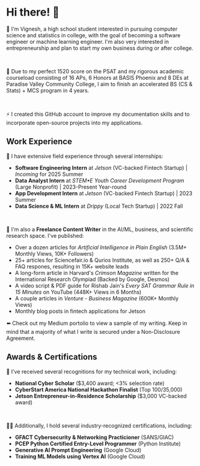 # Hi there! 👋

💬 I'm Vignesh, a high school student interested in pursuing computer science and statistics in college, with the goal of becoming a software engineer or machine learning engineer. I'm also very interested in entrepreneurship and plan to start my own business during or after college.

<br>

🎯 Due to my perfect 1520 score on the PSAT and my rigorous academic courseload consisting of 16 APs, 6 Honors at BASIS Phoenix and 8 DEs at Paradise Valley Community College, I aim to finish an accelerated BS (CS & Stats) + MCS program in 4 years.

<br>

⚡ I created this GitHub account to improve my  documentation skills and to incorporate open-source projects into my applications.

## Work Experience

💼 I have extensive field experience through several internships:
 - **Software Engineering Intern** at *Jetson* (VC-backed Fintech Startup) | *Incoming* for 2025 Summer
 - **Data Analyst Intern** at *STEM•E Youth Career Development Program* (Large Nonprofit) | 2023-Present Year-round
 - **App Development Intern** at *Jetson* (VC-backed Fintech Startup) | 2023 Summer
 - **Data Science & ML Intern** at *Drippy* (Local Tech Startup) | 2022 Fall

<br>

📝 I'm also a **Freelance Content Writer** in the AI/ML, business, and scientific research space. I've published:
 - Over a dozen articles for *Artificial Intelligence in Plain English* (3.5M+ Monthly Views, 10K+ Followers)
 - 25+ articles for Sciencefair.io & Qurios Institute, as well as 250+ Q/A & FAQ respones, resulting in 15K+ website leads
 - A long-form article in Harvard's *Crimson Magazine* written for the International Research Olympiad (Backed by Google, Desmos)
 - A video script & PDF guide for Rishab Jain's *Every SAT Grammar Rule in 15 Minutes* on YouTube (448K+ Views in 6 Months)
 - A couple articles in *Venture - Business Magazine* (600K+ Monthly Views)
 - Monthly blog posts in fintech applications for Jetson

⬅️ Check out my Medium portolio to view a sample of my writing. Keep in mind that a majority of what I write is secured under a Non-Disclosure Agreement.

## Awards & Certifications

💸 I've received several recognitions for my technical work, including:
 - **National Cyber Scholar** ($3,400 award; <3% selection rate)
 - **CyberStart America National Hackathon Finalist** (Top 100/35,000)
 - **Jetson Entrepreneur-in-Residence Scholarship** ($3,000 VC-backed award)

<br>

👨‍💻 Additionally, I hold several industry-recognized certifications, including:
 - **GFACT Cybersecurity & Networking Practicioner** (SANS/GIAC)
 - **PCEP Python Certified Entry-Level Programmer** (Python Institute)
 - **Generative AI Prompt Engineering** (Google Cloud)
 - **Training ML Models using Vertex AI** (Google Cloud)

